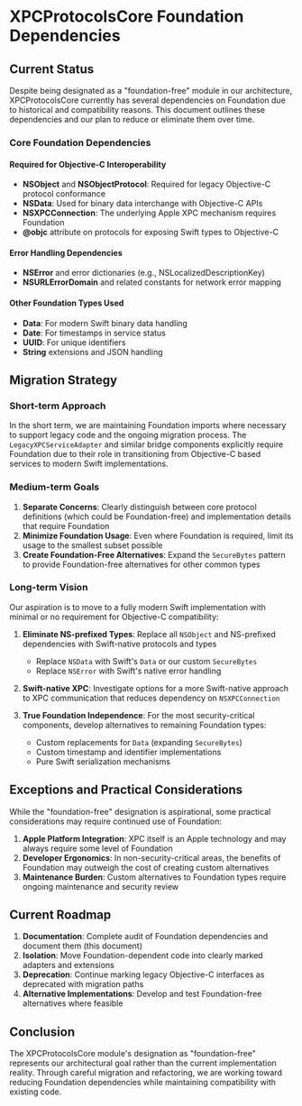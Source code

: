 # XPCProtocolsCore Foundation Dependencies

## Current Status

Despite being designated as a "foundation-free" module in our architecture, XPCProtocolsCore currently has several dependencies on Foundation due to historical and compatibility reasons. This document outlines these dependencies and our plan to reduce or eliminate them over time.

### Core Foundation Dependencies

#### Required for Objective-C Interoperability

- **NSObject** and **NSObjectProtocol**: Required for legacy Objective-C protocol conformance
- **NSData**: Used for binary data interchange with Objective-C APIs
- **NSXPCConnection**: The underlying Apple XPC mechanism requires Foundation
- **@objc** attribute on protocols for exposing Swift types to Objective-C

#### Error Handling Dependencies

- **NSError** and error dictionaries (e.g., NSLocalizedDescriptionKey)
- **NSURLErrorDomain** and related constants for network error mapping

#### Other Foundation Types Used

- **Data**: For modern Swift binary data handling
- **Date**: For timestamps in service status
- **UUID**: For unique identifiers
- **String** extensions and JSON handling

## Migration Strategy

### Short-term Approach

In the short term, we are maintaining Foundation imports where necessary to support legacy code and the ongoing migration process. The `LegacyXPCServiceAdapter` and similar bridge components explicitly require Foundation due to their role in transitioning from Objective-C based services to modern Swift implementations.

### Medium-term Goals

1. **Separate Concerns**: Clearly distinguish between core protocol definitions (which could be Foundation-free) and implementation details that require Foundation
2. **Minimize Foundation Usage**: Even where Foundation is required, limit its usage to the smallest subset possible
3. **Create Foundation-Free Alternatives**: Expand the `SecureBytes` pattern to provide Foundation-free alternatives for other common types

### Long-term Vision

Our aspiration is to move to a fully modern Swift implementation with minimal or no requirement for Objective-C compatibility:

1. **Eliminate NS-prefixed Types**: Replace all `NSObject` and NS-prefixed dependencies with Swift-native protocols and types
   - Replace `NSData` with Swift's `Data` or our custom `SecureBytes`
   - Replace `NSError` with Swift's native error handling

2. **Swift-native XPC**: Investigate options for a more Swift-native approach to XPC communication that reduces dependency on `NSXPCConnection`

3. **True Foundation Independence**: For the most security-critical components, develop alternatives to remaining Foundation types:
   - Custom replacements for `Data` (expanding `SecureBytes`)
   - Custom timestamp and identifier implementations
   - Pure Swift serialization mechanisms

## Exceptions and Practical Considerations

While the "foundation-free" designation is aspirational, some practical considerations may require continued use of Foundation:

1. **Apple Platform Integration**: XPC itself is an Apple technology and may always require some level of Foundation
2. **Developer Ergonomics**: In non-security-critical areas, the benefits of Foundation may outweigh the cost of creating custom alternatives
3. **Maintenance Burden**: Custom alternatives to Foundation types require ongoing maintenance and security review

## Current Roadmap

1. **Documentation**: Complete audit of Foundation dependencies and document them (this document)
2. **Isolation**: Move Foundation-dependent code into clearly marked adapters and extensions
3. **Deprecation**: Continue marking legacy Objective-C interfaces as deprecated with migration paths
4. **Alternative Implementations**: Develop and test Foundation-free alternatives where feasible

## Conclusion

The XPCProtocolsCore module's designation as "foundation-free" represents our architectural goal rather than the current implementation reality. Through careful migration and refactoring, we are working toward reducing Foundation dependencies while maintaining compatibility with existing code.
